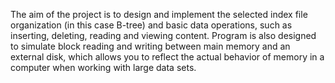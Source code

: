 The aim of the project is to design and implement the selected index file organization (in this case B-tree) and
basic data operations, such as inserting, deleting, reading and viewing content. Program
is also designed to simulate block reading and writing between main memory and an external disk,
which allows you to reflect the actual behavior of memory in a computer when working with large data sets.
